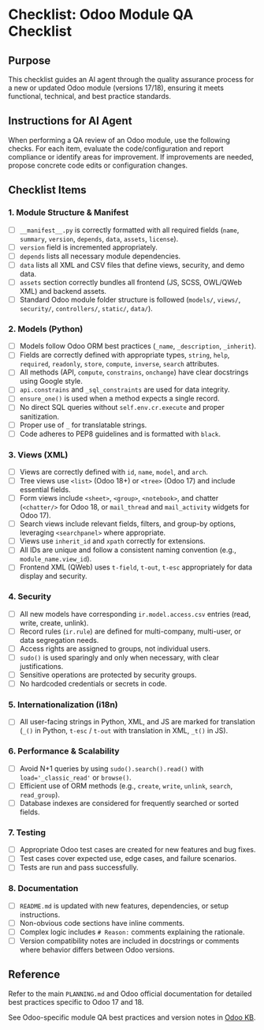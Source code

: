 # Checklist: Odoo Module QA Checklist

## Purpose
This checklist guides an AI agent through the quality assurance process for a new or updated Odoo module (versions 17/18), ensuring it meets functional, technical, and best practice standards.

## Instructions for AI Agent
When performing a QA review of an Odoo module, use the following checks. For each item, evaluate the code/configuration and report compliance or identify areas for improvement. If improvements are needed, propose concrete code edits or configuration changes.

## Checklist Items

### 1. Module Structure & Manifest
- [ ] `__manifest__.py` is correctly formatted with all required fields (`name`, `summary`, `version`, `depends`, `data`, `assets`, `license`).
- [ ] `version` field is incremented appropriately.
- [ ] `depends` lists all necessary module dependencies.
- [ ] `data` lists all XML and CSV files that define views, security, and demo data.
- [ ] `assets` section correctly bundles all frontend (JS, SCSS, OWL/QWeb XML) and backend assets.
- [ ] Standard Odoo module folder structure is followed (`models/`, `views/`, `security/`, `controllers/`, `static/`, `data/`).

### 2. Models (Python)
- [ ] Models follow Odoo ORM best practices (`_name`, `_description`, `_inherit`).
- [ ] Fields are correctly defined with appropriate types, `string`, `help`, `required`, `readonly`, `store`, `compute`, `inverse`, `search` attributes.
- [ ] All methods (API, `compute`, `constrains`, `onchange`) have clear docstrings using Google style.
- [ ] `api.constrains` and `_sql_constraints` are used for data integrity.
- [ ] `ensure_one()` is used when a method expects a single record.
- [ ] No direct SQL queries without `self.env.cr.execute` and proper sanitization.
- [ ] Proper use of `_` for translatable strings.
- [ ] Code adheres to PEP8 guidelines and is formatted with `black`.

### 3. Views (XML)
- [ ] Views are correctly defined with `id`, `name`, `model`, and `arch`.
- [ ] Tree views use `<list>` (Odoo 18+) or `<tree>` (Odoo 17) and include essential fields.
- [ ] Form views include `<sheet>`, `<group>`, `<notebook>`, and chatter (`<chatter/>` for Odoo 18, or `mail_thread` and `mail_activity` widgets for Odoo 17).
- [ ] Search views include relevant fields, filters, and group-by options, leveraging `<searchpanel>` where appropriate.
- [ ] Views use `inherit_id` and `xpath` correctly for extensions.
- [ ] All IDs are unique and follow a consistent naming convention (e.g., `module_name.view_id`).
- [ ] Frontend XML (QWeb) uses `t-field`, `t-out`, `t-esc` appropriately for data display and security.

### 4. Security
- [ ] All new models have corresponding `ir.model.access.csv` entries (read, write, create, unlink).
- [ ] Record rules (`ir.rule`) are defined for multi-company, multi-user, or data segregation needs.
- [ ] Access rights are assigned to groups, not individual users.
- [ ] `sudo()` is used sparingly and only when necessary, with clear justifications.
- [ ] Sensitive operations are protected by security groups.
- [ ] No hardcoded credentials or secrets in code.

### 5. Internationalization (i18n)
- [ ] All user-facing strings in Python, XML, and JS are marked for translation (`_()` in Python, `t-esc` / `t-out` with translation in XML, `_t()` in JS).

### 6. Performance & Scalability
- [ ] Avoid N+1 queries by using `sudo().search().read()` with `load='_classic_read'` or `browse()`. 
- [ ] Efficient use of ORM methods (e.g., `create`, `write`, `unlink`, `search`, `read_group`).
- [ ] Database indexes are considered for frequently searched or sorted fields.

### 7. Testing
- [ ] Appropriate Odoo test cases are created for new features and bug fixes.
- [ ] Test cases cover expected use, edge cases, and failure scenarios.
- [ ] Tests are run and pass successfully.

### 8. Documentation
- [ ] `README.md` is updated with new features, dependencies, or setup instructions.
- [ ] Non-obvious code sections have inline comments.
- [ ] Complex logic includes `# Reason:` comments explaining the rationale.
- [ ] Version compatibility notes are included in docstrings or comments where behavior differs between Odoo versions.

## Reference
Refer to the main `PLANNING.md` and Odoo official documentation for detailed best practices specific to Odoo 17 and 18.

See Odoo-specific module QA best practices and version notes in [Odoo KB](../data/odoo-kb.md). 